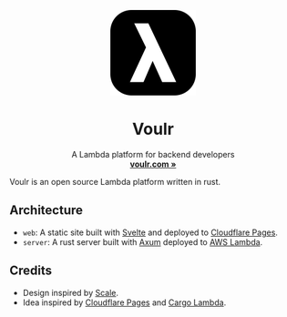<p align="center">
  <p align="center">
   <img width="150" height="150" src="apps/web/src/lib/assets/pngs/voulr-app-logo.png" alt="logo">
  </p>
	<h1 align="center"><b>Voulr</b></h1>
	<p align="center">
        A Lambda platform for backend developers
    <br />
    <a href="https://voulr.com"><strong>voulr.com »</strong></a>
    <br />
</p>

Voulr is an open source Lambda platform written in rust.

## Architecture

-   `web`: A static site built with [Svelte](https://svelte.dev) and deployed to [Cloudflare Pages](https://pages.cloudflare.com).
-   `server`: A rust server built with [Axum](https://github.com/tokio-rs/axum) deployed to [AWS Lambda](https://aws.amazon.com/lambda).

## Credits

-   Design inspired by [Scale](https://scale.com).
-   Idea inspired by [Cloudflare Pages](https://pages.cloudflare.com) and [Cargo Lambda](https://cargo-lambda.info).
